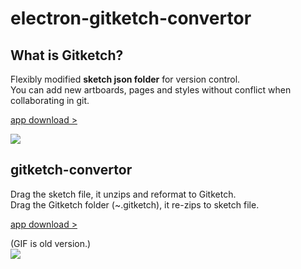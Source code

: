 # electron-gitketch-convertor

## What is Gitketch?

Flexibly modified **sketch json folder** for version control.  
You can add new artboards, pages and styles without conflict when collaborating in git.  

[app download >](https://drive.google.com/open?id=0ByP7MgS6OEoMY3I0VE9tdUg3Qjg "app download")

![](https://raw.githubusercontent.com/KimDal-hyeong/electron-sketch-to-folder/master/image1.png)

## gitketch-convertor

Drag the sketch file, it unzips and reformat to Gitketch.  
Drag the Gitketch folder (~.gitketch), it re-zips to sketch file.  

[app download >](https://drive.google.com/open?id=0ByP7MgS6OEoMY3I0VE9tdUg3Qjg "app download")

(GIF is old version.)  
![](https://raw.githubusercontent.com/KimDal-hyeong/electron-sketch-to-folder/master/demo.gif)
